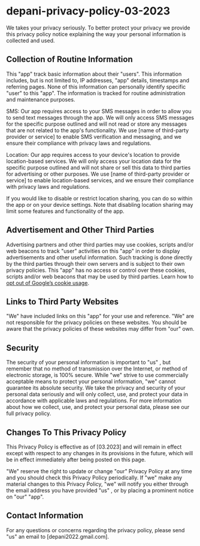 # depani-privacy-policy-03-2023

We takes your privacy seriously. To better protect your privacy we provide this privacy policy notice explaining the way your personal information is collected and used.


## Collection of Routine Information

This  "app" track basic information about their  "users". This information includes, but is not limited to, IP addresses, "app" details, timestamps and referring pages. None of this information can personally identify specific  "user" to this  "app". The information is tracked for routine administration and maintenance purposes.

SMS:
Our app requires access to your SMS messages in order  to allow you to send text messages through the app. We will only access SMS messages for the specific purpose outlined and will not read or store any messages that are not related to the app's functionality. We use [name of third-party provider or service] to enable SMS verification and messaging, and we ensure their compliance with privacy laws and regulations.

Location:
Our app requires access to your device's location to provide location-based services. We will only access your location data for the specific purpose outlined and will not share or sell this data to third parties for advertising or other purposes. We use [name of third-party provider or service] to enable location-based services, and we ensure their compliance with privacy laws and regulations.

If you would like to disable or restrict location sharing, you can do so within the app or on your device settings. Note that disabling location sharing may limit some features and functionality of the app.

## Advertisement and Other Third Parties

Advertising partners and other third parties may use cookies, scripts and/or web beacons to track   "user" activities on this  "app" in order to display advertisements and other useful information. Such tracking is done directly by the third parties through their own servers and is subject to their own privacy policies. This  "app" has no access or control over these cookies, scripts and/or web beacons that may be used by third parties. Learn how to [opt out of Google’s cookie usage](http://www.google.com/privacy_ads.html).


## Links to Third Party Websites

"We"  have included links on this  "app" for your use and reference. "We" are not responsible for the privacy policies on these websites. You should be aware that the privacy policies of these websites may differ from "our" own.


## Security

The security of your personal information is important to "us" , but remember that no method of transmission over the Internet, or method of electronic storage, is 100% secure. While "we" strive to use commercially acceptable means to protect your personal information, "we" cannot guarantee its absolute security.
We take the privacy and security of your personal data seriously and will only collect, use, and protect your data in accordance with applicable laws and regulations. For more information about how we collect, use, and protect your personal data, please see our full privacy policy.


## Changes To This Privacy Policy

This Privacy Policy is effective as of [03.2023] and will remain in effect except with respect to any changes in its provisions in the future, which will be in effect immediately after being posted on this page.

"We" reserve the right to update or change "our" Privacy Policy at any time and you should check this Privacy Policy periodically. If "we" make any material changes to this Privacy Policy, "we" will notify you either through the email address you have provided "us" , or by placing a prominent notice on "our"   "app".


## Contact Information

For any questions or concerns regarding the privacy policy, please send "us"  an email to [depani2022.gmail.com].
